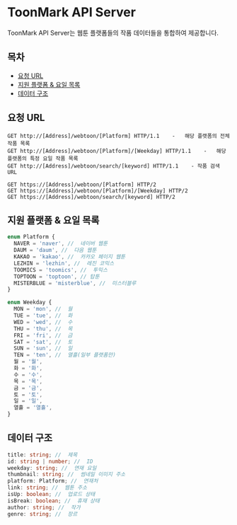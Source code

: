 # ToonMark API Server

ToonMark API Server는 웹툰 플랫폼들의 작품 데이터들을 통합하여 제공합니다.

## 목차

- [요청 URL](#요청-url)
- [지원 플랫폼 & 요일 목록](#지원-플랫폼-&-요일-목록)
- [데이터 구조](#데이터-구조)

## 요청 URL

```
GET http://[Address]/webtoon/[Platform] HTTP/1.1    -   해당 플랫폼의 전체 작품 목록
GET http://[Address]/webtoon/[Platform]/[Weekday] HTTP/1.1    -   해당 플랫폼의 특정 요일 작품 목록
GET http://[Address]/webtoon/search/[keyword] HTTP/1.1    - 작품 검색 URL

GET https://[Address]/webtoon/[Platform] HTTP/2
GET https://[Address]/webtoon/[Platform]/[Weekday] HTTP/2
GET https://[Address]/webtoon/search/[keyword] HTTP/2
```

## 지원 플랫폼 & 요일 목록

```typescript
enum Platform {
  NAVER = 'naver', //  네이버 웹툰
  DAUM = 'daum', //  다음 웹툰
  KAKAO = 'kakao', //  카카오 페이지 웹툰
  LEZHIN = 'lezhin', //  레진 코믹스
  TOOMICS = 'toomics', //  투믹스
  TOPTOON = 'toptoon', // 탑툰
  MISTERBLUE = 'misterblue', //  미스터블루
}

enum Weekday {
  MON = 'mon', //  월
  TUE = 'tue', //  화
  WED = 'wed', //  수
  THU = 'thu', //  목
  FRI = 'fri', //  금
  SAT = 'sat', //  토
  SUN = 'sun', //  일
  TEN = 'ten', //  열흘(일부 플랫폼만)
  월 = '월',
  화 = '화',
  수 = '수',
  목 = '목',
  금 = '금',
  토 = '토',
  일 = '일',
  열흘 = '열흘',
}
```

## 데이터 구조

```typescript
title: string; //  제목
id: string | number; //  ID
weekday: string; //  연재 요일
thumbnail: string; //  썸네일 이미지 주소
platform: Platform; //  연재처
link: string; //  웹툰 주소
isUp: boolean; //  업로드 상태
isBreak: boolean; //  휴재 상태
author: string; //  작가
genre: string; //  장르
```
